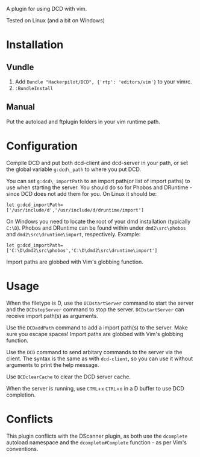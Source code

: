 A plugin for using DCD with vim.

Tested on Linux (and a bit on Windows)

Installation
============

Vundle
------
1. Add `Bundle "Hackerpilot/DCD", {'rtp': 'editors/vim'}` to your vimrc.
2. `:BundleInstall`

Manual
------
Put the autoload and ftplugin folders in your vim runtime path.


Configuration
=============

Compile DCD and put both dcd-client and dcd-server in your path, or set the
global variable `g:dcd\_path` to where you put DCD.

You can set `g:dcd\_importPath` to an import path(or list of import paths) to
use when starting the server. You should do so for Phobos and DRuntime - since
DCD does not add them for you. On Linux it should be:

```vim
let g:dcd_importPath=['/usr/include/d','/usr/include/d/druntime/import']
```

On Windows you need to locate the root of your dmd installation (typically
`C:\D`). Phobos and DRuntime can be found within under `dmd2\src\phobos` and
`dmd2\src\druntime\import`, respectively. Example:
```vim
let g:dcd_importPath=['C:\D\dmd2\src\phobos','C:\D\dmd2\src\druntime\import']
```

Import paths are globbed with Vim's globbing function.

Usage
=====
When the filetype is D, use the `DCDstartServer` command to start the server
and the `DCDstopServer` command to stop the server. `DCDstartServer` can
receive import path(s) as arguments.

Use the `DCDaddPath` command to add a import path(s) to the server. Make sure you
escape spaces! Import paths are globbed with Vim's globbing function.

Use the `DCD` command to send arbitary commands to the server via the client.
The syntax is the same as with `dcd-client`, so you can use it without
arguments to print the help message.

Use `DCDclearCache` to clear the DCD server cache.

When the server is running, use `CTRL`+`x` `CTRL`+`o` in a D buffer to use DCD
completion.

Conflicts
=========
This plugin conflicts with the DScanner plugin, as both use the `dcomplete`
autoload namespace and the `dcomplete#Complete` function - as per Vim's
conventions.
